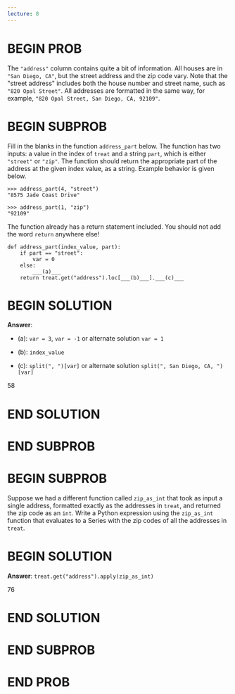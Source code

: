 ```yaml
---
lecture: 8
---
```


# BEGIN PROB

The `"address"` column contains quite a bit of information. All houses
are in `"San Diego, CA"`, but the street address and the zip code vary.
Note that the "street address\" includes both the house number and
street name, such as `"820 Opal Street"`. All addresses are formatted in
the same way, for example, `"820 Opal Street, San Diego, CA, 92109"`.

# BEGIN SUBPROB

Fill in the blanks in the function `address_part` below. The function
has two inputs: a value in the index of `treat` and a string `part`,
which is either `"street"` or `"zip"`. The function should return the
appropriate part of the address at the given index value, as a string.
Example behavior is given below.

    >>> address_part(4, "street")
    "8575 Jade Coast Drive"

    >>> address_part(1, "zip")
    "92109"

The function already has a return statement included. You should not add
the word `return` anywhere else!

    def address_part(index_value, part):
        if part == "street":
            var = 0
        else:
            ___(a)___
        return treat.get("address").loc[___(b)___].___(c)___


# BEGIN SOLUTION

**Answer**:

- (a): `var = 3`, `var = -1` or alternate solution `var = 1`

- (b): `index_value`

- (c): `split(", ")[var]` or alternate solution `split(", San Diego, CA, ")[var]`

<average>58</average>

# END SOLUTION

# END SUBPROB

# BEGIN SUBPROB

Suppose we had a different function called `zip_as_int` that took as
input a single address, formatted exactly as the addresses in `treat`,
and returned the zip code as an `int`. Write a Python expression using
the `zip_as_int` function that evaluates to a Series with the zip codes
of all the addresses in `treat`.

# BEGIN SOLUTION

**Answer**: `treat.get("address").apply(zip_as_int)`

<average>76</average>

# END SOLUTION

# END SUBPROB

# END PROB